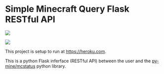 # Simple Minecraft Query Flask RESTful API

![](https://lh3.googleusercontent.com/ZLjX1kYdkywrtdWpOinDk7IV0jgEiQiPC7uvIN32TGnKu2KcOJo1jmOI1fWHciShPKobNQ=s80)

![](https://miro.medium.com/max/240/1*D0rJozJto_S4eO2ab-qWtQ.jpeg)

This project is setup to run at <https://heroku.com>.

This is a python Flask inferface (RESTful API) between the user and the [py-mine/mcstatus](https://github.com/py-mine/mcstatus) python library.

